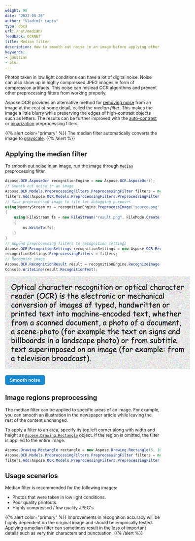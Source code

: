 ```yaml
---
weight: 90
date: "2022-08-26"
author: "Vladimir Lapin"
type: docs
url: /net/median/
feedback: OCRNET
title: Median filter
description: How to smooth out noise in an image before applying other preprocessing filters or performing OCR.
keywords:
- gaussian
- blur
---
```


<style>
	button {
		cursor: pointer;
		margin-right: 20px;
		padding: 7px 15px;
		border: none;
		border-radius: 5px;
		background-color: #1a89d0;
		font-weight: 700;
		font-size: 15px;
		color: #ffffff;
	}

	button:hover {
		background-color: #3071a9;
	}

	button:focus {
		outline: none;
	}

	.duo {
		position: relative;
		width: 600px;
		height: 300px;
		margin-bottom: 20px;
	}

	.duo > img {
		position: absolute;
	}
</style>

Photos taken in low light conditions can have a lot of digital noise. Noise can also show up in highly compressed JPEG images in form of compression artifacts. This noise can mislead OCR algorithms and prevent other preprocessing filters from working properly.

Aspose.OCR provides an alternative method for [removing noise](/ocr/net/denoise/) from an image at the cost of some detail, called the _median filter_. This makes the image a little blurry while preserving the edges of high-contrast objects such as letters. The results can be further improved with the [auto-contrast](/ocr/net/contrast/) or [binarization](/ocr/net/binarization/) preprocessing filters.

{{% alert color="primary" %}} 
The median filter automatically converts the image to [grayscale](/ocr/net/grayscale/).
{{% /alert %}}

## Applying the median filter

To smooth out noise in an image, run the image through [`Median`](https://reference.aspose.com/ocr/net/aspose.ocr.models.preprocessingfilters/preprocessingfilter/median/) preprocessing filter.

```csharp
Aspose.OCR.AsposeOcr recognitionEngine = new Aspose.OCR.AsposeOcr();
// Smooth out noise in an image
Aspose.OCR.Models.PreprocessingFilters.PreprocessingFilter filters = new Aspose.OCR.Models.PreprocessingFilters.PreprocessingFilter();
filters.Add(Aspose.OCR.Models.PreprocessingFilters.PreprocessingFilter.Median());
// Save preprocessed image to file for debugging purposes
using(MemoryStream ms = recognitionEngine.PreprocessImage("source.png", filters))
{
	using(FileStream fs = new FileStream("result.png", FileMode.Create, FileAccess.Write))
	{
		ms.WriteTo(fs);
	}
}
// Append preprocessing filters to recognition settings
Aspose.OCR.RecognitionSettings recognitionSettings = new Aspose.OCR.RecognitionSettings();
recognitionSettings.PreprocessingFilters = filters;
// Recognize image
Aspose.OCR.RecognitionResult result = recognitionEngine.RecognizeImage("source.png", recognitionSettings);
Console.WriteLine(result.RecognitionText);
```

<div class="duo">
	<img src="origin.png" alt="Noisy image" />
	<img src="result.png" alt="Smooth noise" style="display: none;" />
</div>
<button onclick="triggerSkew(this)">Smooth noise</button>
<script>
	function triggerSkew(obj)
	{
		let images = $(".duo > img");
		let skewed = images.eq(0).is(":visible");
		if(skewed)
		{
			images.eq(1).show(200);
			images.eq(0).hide(200);
			$(obj).text("Revert to original image");
		}
		else
		{
			images.eq(0).show(200);
			images.eq(1).hide(200);
			$(obj).text("Smooth noise");
		}
	}
</script>

## Image regions preprocessing

The median filter can be applied to specific areas of an image. For example, you can smooth an illustration in the newspaper article while leaving the rest of the content unchanged.

To apply a filter to an area, specify its top left corner along with width and height as [`Aspose.Drawing.Rectangle`](https://reference.aspose.com/drawing/net/system.drawing/rectangle/) object. If the region is omitted, the filter is applied to the entire image.

```csharp
Aspose.Drawing.Rectangle rectangle = new Aspose.Drawing.Rectangle(5, 161, 340, 113);
Aspose.OCR.Models.PreprocessingFilters.PreprocessingFilter filters = new Aspose.OCR.Models.PreprocessingFilters.PreprocessingFilter();
filters.Add(Aspose.OCR.Models.PreprocessingFilters.PreprocessingFilter.Median(rectangle));
```

## Usage scenarios

Median filter is recommended for the following images:

- Photos that were taken in low light conditions.
- Poor quality printouts.
- Highly compressed / low quality JPEG's.

{{% alert color="primary" %}}
Improvements in recognition accuracy will be highly dependent on the original image and should be empirically tested. Applying a median filter can sometimes result in the loss of important details such as very thin characters and punctuation.
{{% /alert %}}
